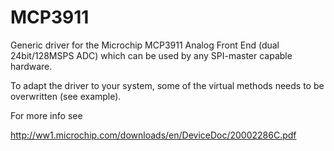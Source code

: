 
MCP3911
=======

Generic driver for the Microchip MCP3911 Analog Front End (dual 24bit/128MSPS ADC)
which can be used by any SPI-master capable hardware.

To adapt the driver to your system, some of the virtual methods needs
to be overwritten (see example).

For more info see

http://ww1.microchip.com/downloads/en/DeviceDoc/20002286C.pdf

